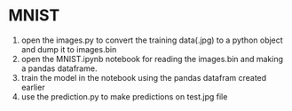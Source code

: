 # MNIST
1. open the images.py to convert the training data(.jpg) to a python object and dump it to images.bin
2. open the MNIST.ipynb notebook for reading the images.bin and making a pandas dataframe.
3. train the model in the notebook using the pandas datafram created earlier
4. use the prediction.py to make predictions on test.jpg file
